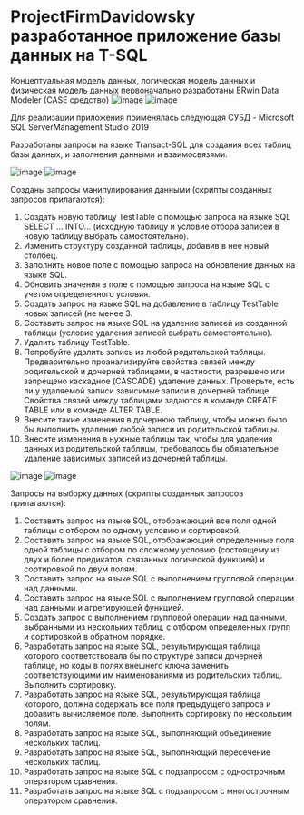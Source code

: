 # ProjectFirmDavidowsky разработанное приложение базы данных на T-SQL

Концептуальная модель данных, логическая модель данных и физическая модель данных первоначально разработаны ERwin Data Modeler (CASE средство)
![image](https://user-images.githubusercontent.com/40003490/121080716-74253b00-c7e4-11eb-84f1-108f47ee055b.png)
![image](https://user-images.githubusercontent.com/40003490/121080742-80a99380-c7e4-11eb-91cd-952a07d656a9.png)


Для реализации приложения применялась следующая СУБД - Microsoft SQL ServerManagement Studio 2019

Разработаны запросы на языке Transact-SQL для создания всех таблиц базы данных, и заполнения данными и взаимосвязями.

![image](https://user-images.githubusercontent.com/40003490/121081985-1a257500-c7e6-11eb-92c8-c4f8eacf39dc.png)
![image](https://user-images.githubusercontent.com/40003490/121082178-64a6f180-c7e6-11eb-975c-6ed30c12820b.png)

Созданы запросы манипулирования данными (скрипты созданных запросов прилагаются):
1. Создать новую таблицу TestTable с помощью запроса на языке SQL SELECT … INTO… (исходную таблицу и условие отбора записей в новую таблицу выбрать самостоятельно).
2. Изменить структуру созданной таблицы, добавив в нее новый столбец.
3. Заполнить новое поле с помощью запроса на обновление данных на языке SQL.
4. Обновить значения в поле с помощью запроса на языке SQL с учетом определенного условия.
5. Создать запрос на языке SQL на добавление в таблицу TestTable новых записей (не менее 3.
6. Составить запрос на языке SQL на удаление записей из созданной таблицы (условие удаления записей выбрать самостоятельно).
7. Удалить таблицу TestTable.
8. Попробуйте удалить запись из любой родительской таблицы. Предварительно проанализируйте свойства связей между родительской и дочерней таблицами, в частности, разрешено или запрещено каскадное (CASCADE) удаление данных. Проверьте, есть ли у удаляемой записи зависимые записи в дочерней таблице. Свойства связей между таблицами задаются в команде CREATE TABLE или в команде ALTER TABLE.
9. Внесите такие изменения в дочернюю таблицу, чтобы можно было бы выполнить удаление любой записи из родительской таблицы.
10. Внесите изменения в нужные таблицы так, чтобы для удаления данных из родительской таблицы, требовалось бы обязательное удаление зависимых записей из дочерней таблицы.

![image](https://user-images.githubusercontent.com/40003490/121082704-265e0200-c7e7-11eb-8d83-82303cdee66f.png)
![image](https://user-images.githubusercontent.com/40003490/121082727-30800080-c7e7-11eb-8821-d7ec4995d3ee.png)


Запросы на выборку данных (скрипты созданных запросов прилагаются):
1. Составить запрос на языке SQL, отображающий все поля одной таблицы с отбором по одному условию и сортировкой.
2. Составить запрос на языке SQL, отображающий определенные поля одной таблицы с отбором по сложному условию (состоящему из двух и более предикатов, связанных логической функцией) и сортировкой по двум полям.
3. Составить запрос на языке SQL с выполнением групповой операции над данными.
4. Составить запрос на языке SQL с выполнением групповой операции над данными и агрегирующей функцией.
5. Создать запрос с выполнением групповой операции над данными, выбранными из нескольких таблиц, с отбором определенных групп и сортировкой в обратном порядке.
6. Разработать запрос на языке SQL, результирующая таблица которого соответствовала бы по структуре записи дочерней таблице, но коды в полях внешнего ключа заменить соответствующими им наименованиями из родительских таблиц. Выполнить сортировку.
7. Разработать запрос на языке SQL, результирующая таблица которого, должна содержать все поля предыдущего запроса и добавить вычисляемое поле. Выполнить сортировку по нескольким полям.
8. Разработать запрос на языке SQL, выполняющий объединение нескольких таблиц.
9. Разработать запрос на языке SQL, выполняющий пересечение нескольких таблиц.
10. Разработать запрос на языке SQL с подзапросом с однострочным оператором сравнения.
11. Разработать запрос на языке SQL с подзапросом с многострочным оператором сравнения.



